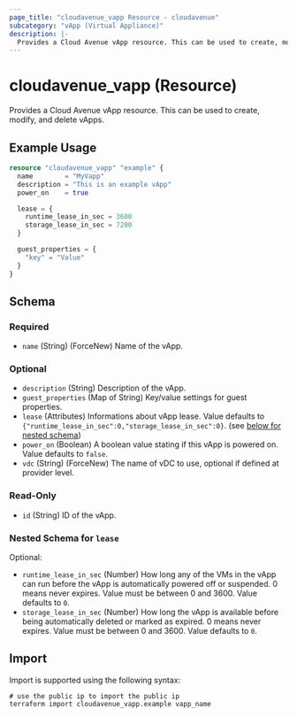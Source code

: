 ```yaml
---
page_title: "cloudavenue_vapp Resource - cloudavenue"
subcategory: "vApp (Virtual Appliance)"
description: |-
  Provides a Cloud Avenue vApp resource. This can be used to create, modify, and delete vApps.
---
```


# cloudavenue_vapp (Resource)

Provides a Cloud Avenue vApp resource. This can be used to create, modify, and delete vApps.

## Example Usage

```terraform
resource "cloudavenue_vapp" "example" {
  name        = "MyVapp"
  description = "This is an example vApp"
  power_on    = true

  lease = {
    runtime_lease_in_sec = 3600
    storage_lease_in_sec = 7200
  }

  guest_properties = {
    "key" = "Value"
  }
}
```

<!-- schema generated by tfplugindocs -->
## Schema

### Required

- `name` (String) (ForceNew) Name of the vApp.

### Optional

- `description` (String) Description of the vApp.
- `guest_properties` (Map of String) Key/value settings for guest properties.
- `lease` (Attributes) Informations about vApp lease. Value defaults to `{"runtime_lease_in_sec":0,"storage_lease_in_sec":0}`. (see [below for nested schema](#nestedatt--lease))
- `power_on` (Boolean) A boolean value stating if this vApp is powered on. Value defaults to `false`.
- `vdc` (String) (ForceNew) The name of vDC to use, optional if defined at provider level.

### Read-Only

- `id` (String) ID of the vApp.

<a id="nestedatt--lease"></a>
### Nested Schema for `lease`

Optional:

- `runtime_lease_in_sec` (Number) How long any of the VMs in the vApp can run before the vApp is automatically powered off or suspended. 0 means never expires. Value must be between 0 and 3600. Value defaults to `0`.
- `storage_lease_in_sec` (Number) How long the vApp is available before being automatically deleted or marked as expired. 0 means never expires. Value must be between 0 and 3600. Value defaults to `0`.

## Import

Import is supported using the following syntax:
```shell
# use the public ip to import the public ip
terraform import cloudavenue_vapp.example vapp_name
```